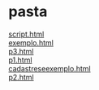 # pasta 
<a href='https://gabrielryanft.github.io/learning/cursoemvideo/htmlecss/html/iframes/pasta/script.html/' target='_blank' rel='next'>script.html</a><br/>
<a href='https://gabrielryanft.github.io/learning/cursoemvideo/htmlecss/html/iframes/pasta/exemplo.html/' target='_blank' rel='next'>exemplo.html</a><br/>
<a href='https://gabrielryanft.github.io/learning/cursoemvideo/htmlecss/html/iframes/pasta/p3.html/' target='_blank' rel='next'>p3.html</a><br/>
<a href='https://gabrielryanft.github.io/learning/cursoemvideo/htmlecss/html/iframes/pasta/p1.html/' target='_blank' rel='next'>p1.html</a><br/>
<a href='https://gabrielryanft.github.io/learning/cursoemvideo/htmlecss/html/iframes/pasta/cadastreseexemplo.html/' target='_blank' rel='next'>cadastreseexemplo.html</a><br/>
<a href='https://gabrielryanft.github.io/learning/cursoemvideo/htmlecss/html/iframes/pasta/p2.html/' target='_blank' rel='next'>p2.html</a><br/>
